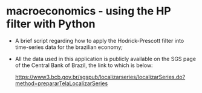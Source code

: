 # macroeconomics - using the HP filter with Python
* A brief script regarding how to apply the Hodrick-Prescott filter into time-series data for the brazilian economy;

* All the data used in this application is publicly available on the SGS page of the Central Bank of Brazil, the link to which is below:

  https://www3.bcb.gov.br/sgspub/localizarseries/localizarSeries.do?method=prepararTelaLocalizarSeries
